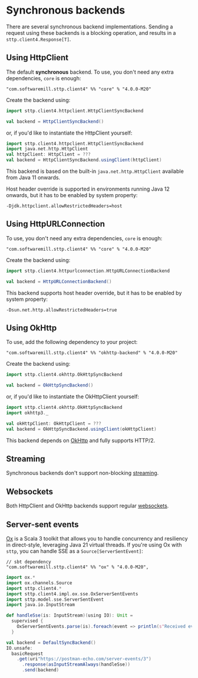 # Synchronous backends

There are several synchronous backend implementations. Sending a request using these backends is a blocking operation, and results in a `sttp.client4.Response[T]`.

## Using HttpClient

The default **synchronous** backend. To use, you don't need any extra dependencies, `core` is enough:

```
"com.softwaremill.sttp.client4" %% "core" % "4.0.0-M20"
```

Create the backend using:

```scala
import sttp.client4.httpclient.HttpClientSyncBackend

val backend = HttpClientSyncBackend()
```

or, if you'd like to instantiate the HttpClient yourself:

```scala
import sttp.client4.httpclient.HttpClientSyncBackend
import java.net.http.HttpClient
val httpClient: HttpClient = ???
val backend = HttpClientSyncBackend.usingClient(httpClient)
```

This backend is based on the built-in `java.net.http.HttpClient` available from Java 11 onwards.

Host header override is supported in environments running Java 12 onwards, but it has to be enabled by system property:

```
-Djdk.httpclient.allowRestrictedHeaders=host
```

## Using HttpURLConnection

To use, you don't need any extra dependencies, `core` is enough: 

```
"com.softwaremill.sttp.client4" %% "core" % "4.0.0-M20"
```

Create the backend using:

```scala
import sttp.client4.httpurlconnection.HttpURLConnectionBackend

val backend = HttpURLConnectionBackend()
```

This backend supports host header override, but it has to be enabled by system property:

```
-Dsun.net.http.allowRestrictedHeaders=true
```

## Using OkHttp

To use, add the following dependency to your project:

```
"com.softwaremill.sttp.client4" %% "okhttp-backend" % "4.0.0-M20"
```

Create the backend using:

```scala
import sttp.client4.okhttp.OkHttpSyncBackend

val backend = OkHttpSyncBackend()
```

or, if you'd like to instantiate the OkHttpClient yourself:

```scala
import sttp.client4.okhttp.OkHttpSyncBackend
import okhttp3._

val okHttpClient: OkHttpClient = ???
val backend = OkHttpSyncBackend.usingClient(okHttpClient)
```

This backend depends on [OkHttp](http://square.github.io/okhttp/) and fully supports HTTP/2.

## Streaming

Synchronous backends don't support non-blocking [streaming](../requests/streaming.md).

## Websockets

Both HttpClient and OkHttp backends support regular [websockets](../websockets.md).

## Server-sent events

[Ox](https://ox.softwaremill.com) is a Scala 3 toolkit that allows you to handle concurrency and resiliency in direct-style, leveraging Java 21 virtual threads. If you're using Ox with `sttp`, you can handle SSE as a `Source[ServerSentEvent]`:

```
// sbt dependency
"com.softwaremill.sttp.client4" %% "ox" % "4.0.0-M20",
```

```scala 
import ox.*
import ox.channels.Source
import sttp.client4.*
import sttp.client4.impl.ox.sse.OxServerSentEvents
import sttp.model.sse.ServerSentEvent
import java.io.InputStream

def handleSse(is: InputStream)(using IO): Unit =
  supervised {
    OxServerSentEvents.parse(is).foreach(event => println(s"Received event: $event"))
  }

val backend = DefaultSyncBackend()
IO.unsafe:
  basicRequest
    .get(uri"https://postman-echo.com/server-events/3")
      .response(asInputStreamAlways(handleSse))
      .send(backend)
```
